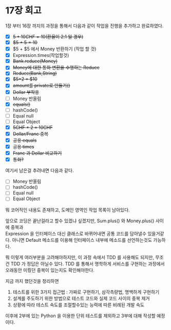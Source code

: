 # 17장 회고

1장 부터 16장 까지의 과정을 통해서 다음과 같이 작업을 진행을 추가하고 완료하였다.

* [x] ~~$5 + 10CHF = 10$(환율이 2:1  일 경우)~~
* [x] ~~$5 + $5 = 10$~~&#x20;
* [x] $5 + $5 에서 Money 반환하기 (작업 할 것)
* [x] Expression.times(작업할것)
* [x] ~~Bank.reduce(Money)~~
* [x] ~~Money에 대한 통화 변환을 수행하는 Reduce~~&#x20;
* [x] ~~Reduce(Bank,String)~~&#x20;
* [x] ~~$5\*2 = $10~~
* [x] ~~amount를 private로 만들기()~~
* [x] ~~Dollar 부작용~~
* [ ] Money 반올림
* [x] ~~equals()~~
* [ ] hashCode()
* [ ] Equal null
* [ ] Equal Object&#x20;
* [x] ~~5CHF \* 2 = 10CHF~~
* [x] ~~Dollar/Franc 중복~~
* [x] ~~공용 equals~~
* [x] ~~공용 times~~
* [x] ~~Franc 과 Dollar 비교하기~~
* [x] ~~통화?~~

여기서 남은걸 추려내면 다음과 같다.&#x20;

* [ ] Money 반올림
* [ ] hashCode()
* [ ] Equal null
* [ ] Equal Object&#x20;

뭐 코어적인 내용도 존재하고, 도메인 영역인 작업 목록이 남아있다.

앞으로 코딩은 끝난걸라고 할수 있겠냐 싶겠지만, Sum.plus() 와 Money.plus() 사이에 중복과\
Expression 을 인터페이스 대신 클래스로 바뀌어내면 공통 코드를 담아낼수 있을거같다. 아니면 Default 메소드를 이용해 인터페이스 내부에 메소드를 선언하는것도 가능하다.

뭐 이렇게 여러부분을 고려해야하지만, 이 과정 속에서 TDD 를 사용해도 되지만, 무조건 TDD 가 정답은 아닐수 있다. TDD 를 통해서 명학하게 서비스를 구현하는 과정에서 오래동안 미뤘던 중복이 있는지도 확인해야한다.&#x20;

지금 까지 했던것을 정리하면

1. 테스트를 위한 3가지 접근법 : 가짜로 구현하기, 삼각측량법, 명백하게 구현하기
2. 설계를 주도하기 위한 방법으로 테스트 코드와 실제 코드 사이의 중복 제거
3. 상황에 따라 테스트 속도를 조절할수있는 능력에 따른 비례된 개발 속도

이후에 2부에 있는 Python 을 이용한 단위 테스트를 제외하고 3부에 대해 작성할 예정이다.
